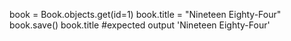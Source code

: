 book = Book.objects.get(id=1) 
book.title = "Nineteen Eighty-Four"
book.save()
book.title
#expected output
'Nineteen Eighty-Four'
        